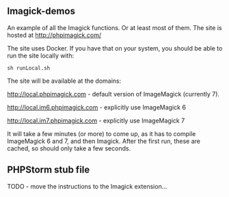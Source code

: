 
## Imagick-demos

An example of all the Imagick functions. Or at least most of them. The site is hosted at http://phpimagick.com/

The site uses Docker. If you have that on your system, you should be able to run the site locally with:

```
sh runLocal.sh
```

The site will be available at the domains:

http://local.phpimagick.com - default version of ImageMagick (currently 7).

http://local.im6.phpimagick.com - explicitly use ImageMagick 6

http://local.im7.phpimagick.com - explicitly use ImageMagick 7


It will take a few minutes (or more) to come up, as it has to compile ImageMagick 6 and 7, and then Imagick. After the first run, these are cached, so should only take a few seconds.

## PHPStorm stub file

TODO - move the instructions to the Imagick extension...
